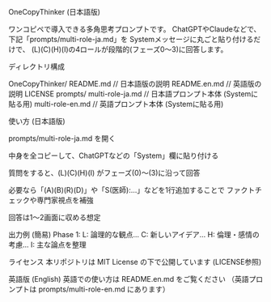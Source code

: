 OneCopyThinker (日本語版)

ワンコピペで導入できる多角思考プロンプトです。
ChatGPTやClaudeなどで、下記「prompts/multi-role-ja.md」を
Systemメッセージに丸ごと貼り付けるだけで、
(L)(C)(H)(I)の4ロールが段階的(フェーズ0～3)に回答します。

ディレクトリ構成

OneCopyThinker/
README.md // 日本語版の説明
README.en.md // 英語版の説明
LICENSE
prompts/
multi-role-ja.md // 日本語プロンプト本体 (Systemに貼る用)
multi-role-en.md // 英語プロンプト本体 (Systemに貼る用)

使い方 (日本語版)

prompts/multi-role-ja.md を開く

中身を全コピーして、ChatGPTなどの「System」欄に貼り付ける

質問をすると、(L)(C)(H)(I) がフェーズ(0)～(3)に沿って回答

必要なら「(A)(B)(R)(D)」や「S(医師):…」などを1行追加することで
ファクトチェックや専門家視点を補強

回答は1～2画面に収める想定

出力例 (簡易)
Phase 1:
L: 論理的な観点...
C: 新しいアイデア...
H: 倫理・感情の考慮...
I: 主な論点を整理

ライセンス
本リポジトリは MIT License の下で公開しています (LICENSE参照)

英語版 (English)
英語での使い方は README.en.md をご覧ください
（英語プロンプトは prompts/multi-role-en.md にあります）
